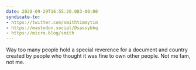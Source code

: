 ```yaml
---
date: 2020-09-29T16:55:20.083-00:00
syndicate-to:
- https://twitter.com/smithtimmytim
- https://mastodon.social/@sassybbq
- https://micro.blog/smith
---
```

Way too many people hold a special reverence for a document and country created by people who thought it was fine to own other people. Not me fam, not me.
